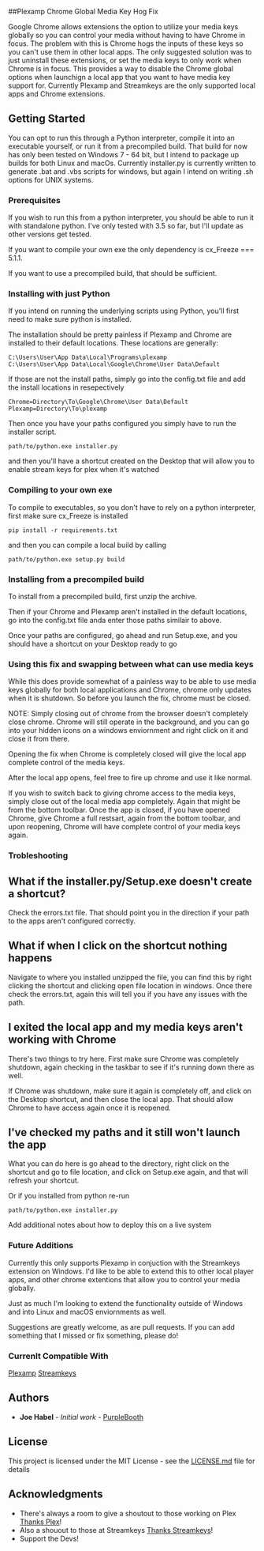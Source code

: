 ##Plexamp Chrome Global Media Key Hog Fix

Google Chrome allows extensions the option to utilize your media keys globally so you can control your media without having to have Chrome in focus. The problem with this is Chrome hogs the inputs of these keys so you can't use them in other local apps. The only suggested solution was to just uninstall these extensions, or set the media keys to only work when Chrome is in focus. This provides a way to disable the Chrome global options when launchign a local app that you want to have media key support for. Currently Plexamp and Streamkeys are the only supported local apps and Chrome extensions.

## Getting Started

You can opt to run this through a Python interpreter, compile it into an executable yourself, or run it from a precompiled build. That build for now has only been tested on Windows 7 - 64 bit, but I intend to package up builds for both Linux and macOs. Currently installer.py is currently written to generate .bat and .vbs scripts for windows, but again I intend on writing .sh options for UNIX systems.

### Prerequisites

If you wish to run this from a python interpreter, you should be able to run it with standalone python. I've only tested with 3.5 so far, but I'll update as other versions get tested.

If you want to compile your own exe the only dependency is cx_Freeze === 5.1.1.

If you want to use a precompiled build, that should be sufficient.


### Installing with just Python

If you intend on running the underlying scripts using Python, you'll first need to make sure python is installed.

The installation should be pretty painless if Plexamp and Chrome are installed to their default locations. These locations are generally:

```
C:\Users\User\App Data\Local\Programs\plexamp
C:\Users\User\App Data\Local\Google\Chrome\User Data\Default
```

If those are not the install paths, simply go into the config.txt file and add the install locations in resepectively

```
Chrome=Directory\To\Google\Chrome\User Data\Default
Plexamp=Directory\To\plexamp
```

Then once you have your paths configured you simply have to run the installer script.

```
path/to/python.exe installer.py
```

and then you'll have a shortcut created on the Desktop that will allow you to enable stream keys for plex when it's watched

### Compiling to your own exe

To compile to executables, so you don't have to rely on a python interpreter, first make sure cx_Freeze is installed

```
pip install -r requirements.txt
```

and then you can compile a local build by calling

```
path/to/python.exe setup.py build
```

### Installing from a precompiled build

To install from a precompiled build, first unzip the archive.

Then if your Chrome and Plexamp aren't installed in the default locations, go into the config.txt file anda enter those paths similair to above.

Once your paths are configured, go ahead and run Setup.exe, and you should have a shortcut on your Desktop ready to go 

### Using this fix and swapping between what can use media keys

While this does provide somewhat of a painless way to be able to use media keys globally for both local applications and Chrome, chrome only updates when it is shutdown. So before you launch the fix, chrome must be closed.

NOTE: Simply closing out of chrome from the browser doesn't completely close chrome. Chrome will still operate in the background, and you can go into your hidden icons on a windows enviornment and right click on it and close it from there.

Opening the fix when Chrome is completely closed will give the local app complete control of the media keys.

After the local app opens, feel free to fire up chrome and use it like normal.

If you wish to switch back to giving chrome access to the media keys, simply close out of the local media app completely. Again that might be from the bottom toolbar. Once the app is closed, if you have opened Chrome, give Chrome a full restsart, again from the bottom toolbar, and upon reopening, Chrome will have complete control of your media keys again.

### Trobleshooting

## What if the installer.py/Setup.exe doesn't create a shortcut?

Check the errors.txt file. That should point you in the direction if your path to the apps aren't configured correctly.

## What if when I click on the shortcut nothing happens

Navigate to where you installed unzipped the file, you can find this by right clicking the shortcut and clicking open file location in windows. Once there check the errors.txt, again this will tell you if you have any issues with the path.

## I exited the local app and my media keys aren't working with Chrome

There's two things to try here. First make sure Chrome was completely shutdown, again checking in the taskbar to see if it's running down there as well.

If Chrome was shutdown, make sure it again is completely off, and click on the Desktop shortcut, and then close the local app. That should allow Chrome to have access again once it is reopened.

## I've checked my paths and it still won't launch the app

What you can do here is go ahead to the directory, right click on the shortcut and go to file location, and click on Setup.exe again, and that will refresh your shortcut.

Or if you installed from python re-run

```
path/to/python.exe installer.py
```

Add additional notes about how to deploy this on a live system

### Future Additions

Currently this only supports Plexamp in conjuction with the Streamkeys extension on Windows. I'd like to be able to extend this to other local player apps, and other chrome extentions that allow you to control your media globally.

Just as much I'm looking to extend the functionality outside of Windows and into Linux and macOS enviornments as well.

Suggestions are greatly welcome, as are pull requests. If you can add something that I missed or fix something, please do!

### Currenlt Compatible With

[Plexamp](https://plexamp.com/)
[Streamkeys](https://www.streamkeys.com/)
 

## Authors

* **Joe Habel** - *Initial work* - [PurpleBooth](https://github.com/joe-habel)


## License

This project is licensed under the MIT License - see the [LICENSE.md](LICENSE.md) file for details

## Acknowledgments

* There's always a room to give a shoutout to those working on Plex [Thanks Plex](https://www.plex.tv/plex-pass/)!
* Also a shouout to those at Streamkeys [Thanks Streamkeys](https://www.streamkeys.com/donate.html)!
* Support the Devs!
